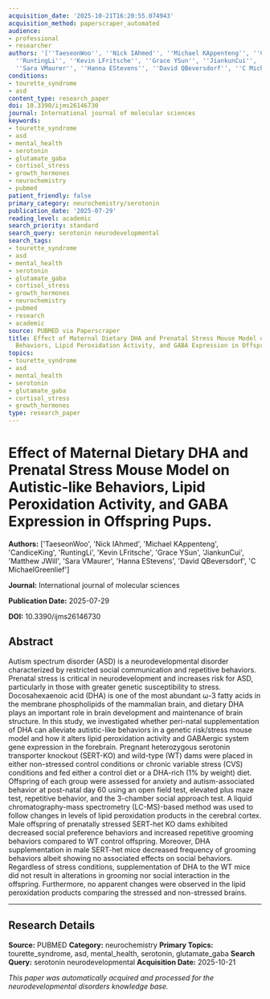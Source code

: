 ```yaml
---
acquisition_date: '2025-10-21T16:20:55.074943'
acquisition_method: paperscraper_automated
audience:
- professional
- researcher
authors: '[''TaeseonWoo'', ''Nick IAhmed'', ''Michael KAppenteng'', ''CandiceKing'',
  ''RuntingLi'', ''Kevin LFritsche'', ''Grace YSun'', ''JiankunCui'', ''Matthew JWill'',
  ''Sara VMaurer'', ''Hanna EStevens'', ''David QBeversdorf'', ''C MichaelGreenlief'']'
conditions:
- tourette_syndrome
- asd
content_type: research_paper
doi: 10.3390/ijms26146730
journal: International journal of molecular sciences
keywords:
- tourette_syndrome
- asd
- mental_health
- serotonin
- glutamate_gaba
- cortisol_stress
- growth_hormones
- neurochemistry
- pubmed
patient_friendly: false
primary_category: neurochemistry/serotonin
publication_date: '2025-07-29'
reading_level: academic
search_priority: standard
search_query: serotonin neurodevelopmental
search_tags:
- tourette_syndrome
- asd
- mental_health
- serotonin
- glutamate_gaba
- cortisol_stress
- growth_hormones
- neurochemistry
- pubmed
- research
- academic
source: PUBMED via Paperscraper
title: Effect of Maternal Dietary DHA and Prenatal Stress Mouse Model on Autistic-like
  Behaviors, Lipid Peroxidation Activity, and GABA Expression in Offspring Pups.
topics:
- tourette_syndrome
- asd
- mental_health
- serotonin
- glutamate_gaba
- cortisol_stress
- growth_hormones
type: research_paper
---
```


# Effect of Maternal Dietary DHA and Prenatal Stress Mouse Model on Autistic-like Behaviors, Lipid Peroxidation Activity, and GABA Expression in Offspring Pups.

**Authors:** ['TaeseonWoo', 'Nick IAhmed', 'Michael KAppenteng', 'CandiceKing', 'RuntingLi', 'Kevin LFritsche', 'Grace YSun', 'JiankunCui', 'Matthew JWill', 'Sara VMaurer', 'Hanna EStevens', 'David QBeversdorf', 'C MichaelGreenlief']

**Journal:** International journal of molecular sciences

**Publication Date:** 2025-07-29

**DOI:** 10.3390/ijms26146730

## Abstract

Autism spectrum disorder (ASD) is a neurodevelopmental disorder characterized by restricted social communication and repetitive behaviors. Prenatal stress is critical in neurodevelopment and increases risk for ASD, particularly in those with greater genetic susceptibility to stress. Docosahexaenoic acid (DHA) is one of the most abundant ω-3 fatty acids in the membrane phospholipids of the mammalian brain, and dietary DHA plays an important role in brain development and maintenance of brain structure. In this study, we investigated whether peri-natal supplementation of DHA can alleviate autistic-like behaviors in a genetic risk/stress mouse model and how it alters lipid peroxidation activity and GABAergic system gene expression in the forebrain. Pregnant heterozygous serotonin transporter knockout (SERT-KO) and wild-type (WT) dams were placed in either non-stressed control conditions or chronic variable stress (CVS) conditions and fed either a control diet or a DHA-rich (1% by weight) diet. Offspring of each group were assessed for anxiety and autism-associated behavior at post-natal day 60 using an open field test, elevated plus maze test, repetitive behavior, and the 3-chamber social approach test. A liquid chromatography-mass spectrometry (LC-MS)-based method was used to follow changes in levels of lipid peroxidation products in the cerebral cortex. Male offspring of prenatally stressed SERT-het KO dams exhibited decreased social preference behaviors and increased repetitive grooming behaviors compared to WT control offspring. Moreover, DHA supplementation in male SERT-het mice decreased frequency of grooming behaviors albeit showing no associated effects on social behaviors. Regardless of stress conditions, supplementation of DHA to the WT mice did not result in alterations in grooming nor social interaction in the offspring. Furthermore, no apparent changes were observed in the lipid peroxidation products comparing the stressed and non-stressed brains.

---

## Research Details

**Source:** PUBMED
**Category:** neurochemistry
**Primary Topics:** tourette_syndrome, asd, mental_health, serotonin, glutamate_gaba
**Search Query:** serotonin neurodevelopmental
**Acquisition Date:** 2025-10-21

*This paper was automatically acquired and processed for the neurodevelopmental disorders knowledge base.*
